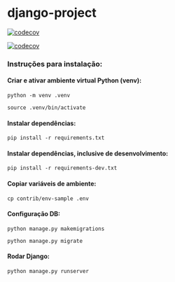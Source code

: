 # django-project


[![codecov](https://codecov.io/gh/jfobatista/django-project/branch/main/graph/badge.svg?token=SpPFL9AHKR)](https://codecov.io/gh/jfobatista/django-project)

[![codecov](https://codecov.io/gh/jfobatista/django-project/branch/main/graph/badge.svg?token=SpPFL9AHKR)](https://codecov.io/gh/jfobatista/django-project)

### <strong>Instruções para instalação</strong>:

#### Criar e ativar ambiente virtual Python (venv):

```python -m venv .venv```

```source .venv/bin/activate```

#### <strong>Instalar dependências</strong>:

```pip install -r requirements.txt```

#### <strong>Instalar dependências, inclusive de desenvolvimento</strong>:

```pip install -r requirements-dev.txt```

#### Copiar variáveis de ambiente:

```cp contrib/env-sample .env```

#### Configuração DB:

```python manage.py makemigrations```

```python manage.py migrate```

#### Rodar Django:

```python manage.py runserver```